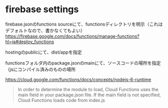 

# firebase settings
firebase.jsonのfunctions sourceにて、functionsディレクトリを明示（これはデフォルトなので、書かなくてもよい）
https://firebase.google.com/docs/functions/manage-functions?hl=ja#deploy_functions

hostingのpublicにて、dist/appを指定

functionsフォルダ内のpackage.jsonのmainにて、ソースコードの場所を指定（jsにコンパイル済みのものの場所

https://cloud.google.com/functions/docs/concepts/nodejs-6-runtime
> In order to determine the module to load, Cloud Functions uses the main field in your package.json file. If the main field is not specified, Cloud Functions loads code from index.js 
